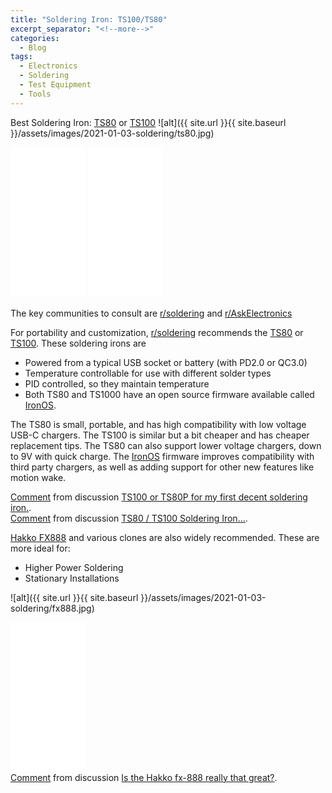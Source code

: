 ```yaml
---
title: "Soldering Iron: TS100/TS80"
excerpt_separator: "<!--more-->"
categories:
  - Blog
tags:
  - Electronics
  - Soldering
  - Test Equipment
  - Tools
---
```


Best Soldering Iron: [TS80](https://amzn.to/3ncvYaK) or [TS100](https://amzn.to/3pQXFId)
![alt]({{ site.url }}{{ site.baseurl }}/assets/images/2021-01-03-soldering/ts80.jpg)

<iframe markdown="0" style="width:120px;height:240px;" marginwidth="0" marginheight="0" scrolling="no" frameborder="0" src="//ws-na.amazon-adsystem.com/widgets/q?ServiceVersion=20070822&OneJS=1&Operation=GetAdHtml&MarketPlace=US&source=ss&ref=as_ss_li_til&ad_type=product_link&tracking_id=snoopsmart-20&language=en_US&marketplace=amazon&region=US&placement=B07G71CKC4&asins=B07G71CKC4&linkId=774085b804bef03e602dd85b3fab5240&show_border=true&link_opens_in_new_window=true"></iframe>

<iframe markdown="0" style="width:120px;height:240px;" marginwidth="0" marginheight="0" scrolling="no" frameborder="0" src="//ws-na.amazon-adsystem.com/widgets/q?ServiceVersion=20070822&OneJS=1&Operation=GetAdHtml&MarketPlace=US&source=ss&ref=as_ss_li_til&ad_type=product_link&tracking_id=snoopsmart-20&language=en_US&marketplace=amazon&region=US&placement=B01MD12DYT&asins=B01MD12DYT&linkId=7724ed289b3afc18848bcc1fae6a24f6&show_border=true&link_opens_in_new_window=true"></iframe>

The key communities to consult are [r/soldering](https://www.reddit.com/r/soldering/) and [r/AskElectronics](https://www.reddit.com/r/AskElectronics/)

For portability and customization, [r/soldering](https://www.reddit.com/r/soldering/) recommends the [TS80](https://amzn.to/3ncvYaK) or [TS100](https://amzn.to/3pQXFId).  These soldering irons are
* Powered from a typical USB socket or battery (with PD2.0 or QC3.0)
* Temperature controllable for use with different solder types
* PID controlled, so they maintain temperature
* Both TS80 and TS1000 have an open source firmware available called [IronOS](https://github.com/Ralim/IronOS).

The TS80 is small, portable, and has high compatibility with low voltage USB-C chargers.  The TS100 is similar but a bit cheaper and has cheaper replacement tips.  The TS80 can also support lower voltage chargers, down to 9V with quick charge.  The [IronOS](https://github.com/Ralim/IronOS) firmware improves compatibility with third party chargers, as well as adding support for other new features like motion wake.

<div markdown="0" class="reddit-embed" data-embed-media="www.redditmedia.com" data-embed-parent="false" data-embed-live="false" data-embed-uuid="2f849efa-732d-4bf2-96ed-563af9d5cbc8" data-embed-created="2021-01-03T20:16:22.398Z"><a href="https://www.reddit.com/r/soldering/comments/ifdm5u/ts100_or_ts80p_for_my_first_decent_soldering_iron/g2n2y18/">Comment</a> from discussion <a href="https://www.reddit.com/r/soldering/comments/ifdm5u/ts100_or_ts80p_for_my_first_decent_soldering_iron/">TS100 or TS80P for my first decent soldering iron.</a>.</div><script async src="https://www.redditstatic.com/comment-embed.js"></script>

<div markdown="0" class="reddit-embed" data-embed-media="www.redditmedia.com" data-embed-parent="false" data-embed-live="false" data-embed-uuid="f0a761e3-27b1-4de3-8060-61a971e174f6" data-embed-created="2021-01-03T20:39:04.451Z"><a href="https://www.reddit.com/r/esp32/comments/doc789/ts80_ts100_soldering_iron/f5m8vh1/">Comment</a> from discussion <a href="https://www.reddit.com/r/esp32/comments/doc789/ts80_ts100_soldering_iron/">TS80 / TS100 Soldering Iron...</a>.</div><script async src="https://www.redditstatic.com/comment-embed.js"></script>

[Hakko FX888](https://amzn.to/2X6v990) and various clones are also widely recommended.  These are more ideal for:
* Higher Power Soldering
* Stationary Installations

![alt]({{ site.url }}{{ site.baseurl }}/assets/images/2021-01-03-soldering/fx888.jpg)

<iframe markdown="0" style="width:120px;height:240px;" marginwidth="0" marginheight="0" scrolling="no" frameborder="0" src="//ws-na.amazon-adsystem.com/widgets/q?ServiceVersion=20070822&OneJS=1&Operation=GetAdHtml&MarketPlace=US&source=ss&ref=as_ss_li_til&ad_type=product_link&tracking_id=snoopsmart-20&language=en_US&marketplace=amazon&region=US&placement=B00ANZRT4M&asins=B00ANZRT4M&linkId=b8524117b246538efdcbf8f5a774f756&show_border=true&link_opens_in_new_window=true"></iframe>

<div class="reddit-embed" data-embed-media="www.redditmedia.com" data-embed-parent="false" data-embed-live="false" data-embed-uuid="ab488786-5dcc-4e75-8bab-83ba743ba801" data-embed-created="2021-01-03T20:46:00.856Z"><a href="https://www.reddit.com/r/AskElectronics/comments/2mftpi/is_the_hakko_fx888_really_that_great/cm3sw7o/">Comment</a> from discussion <a href="https://www.reddit.com/r/AskElectronics/comments/2mftpi/is_the_hakko_fx888_really_that_great/">Is the Hakko fx-888 really that great?</a>.</div><script async src="https://www.redditstatic.com/comment-embed.js"></script>